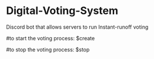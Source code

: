 # Digital-Voting-System
Discord bot that allows servers to run Instant-runoff voting

#to start the voting process:
$create

#to stop the voting process:
$stop
